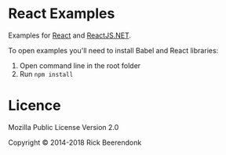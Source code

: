 # React Examples

Examples for [React](http://facebook.github.io/react) and [ReactJS.NET](http://reactjs.net/).

To open examples you'll need to install Babel and React libraries:

1. Open command line in the root folder
2. Run `npm install`

# Licence

Mozilla Public License Version 2.0

Copyright © 2014-2018 Rick Beerendonk
